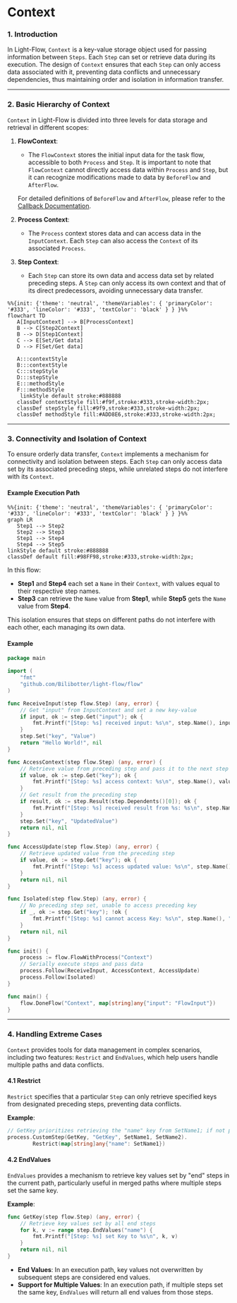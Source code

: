 # Context

### **1. Introduction**

In Light-Flow, `Context` is a key-value storage object used for passing information between `Steps`. Each `Step` can set or retrieve data during its execution. The design of `Context` ensures that each `Step` can only access data associated with it, preventing data conflicts and unnecessary dependencies, thus maintaining order and isolation in information transfer.

---

### **2. Basic Hierarchy of Context**

`Context` in Light-Flow is divided into three levels for data storage and retrieval in different scopes:

1. **FlowContext**:

   - The `FlowContext` stores the initial input data for the task flow, accessible to both `Process` and `Step`. It is important to note that `FlowContext` cannot directly access data within `Process` and `Step`, but it can recognize modifications made to data by `BeforeFlow` and `AfterFlow`.

   For detailed definitions of `BeforeFlow` and `AfterFlow`, please refer to the [Callback Documentation](./Callback.md).

2. **Process Context**:

   - The `Process` context stores data and can access data in the `InputContext`. Each `Step` can also access the `Context` of its associated `Process`.

3. **Step Context**:

   - Each `Step` can store its own data and access data set by related preceding steps. A `Step` can only access its own context and that of its direct predecessors, avoiding unnecessary data transfer.

```mermaid
%%{init: {'theme': 'neutral', 'themeVariables': { 'primaryColor': '#333', 'lineColor': '#333', 'textColor': 'black' } } }%%
flowchart TD
   A[InputContext] --> B[ProcessContext]
   B --> C[Step2Context]
   B --> D[Step1Context]
   C --> E[Set/Get data]
   D --> F[Set/Get data]
   
   A:::contextStyle
   B:::contextStyle
   C:::stepStyle
   D:::stepStyle
   E:::methodStyle
   F:::methodStyle
	linkStyle default stroke:#888888
   classDef contextStyle fill:#f9f,stroke:#333,stroke-width:2px;
   classDef stepStyle fill:#9f9,stroke:#333,stroke-width:2px;
   classDef methodStyle fill:#ADD8E6,stroke:#333,stroke-width:2px;
```

---

### **3. Connectivity and Isolation of Context**

To ensure orderly data transfer, `Context` implements a mechanism for connectivity and isolation between steps. Each `Step` can only access data set by its associated preceding steps, while unrelated steps do not interfere with its `Context`.

#### Example Execution Path

```mermaid
%%{init: {'theme': 'neutral', 'themeVariables': { 'primaryColor': '#333', 'lineColor': '#333', 'textColor': 'black' } } }%%
graph LR
   Step1 --> Step2
   Step2 --> Step3
   Step1 --> Step4
   Step4 --> Step5
linkStyle default stroke:#888888
classDef default fill:#98FF98,stroke:#333,stroke-width:2px;
```

In this flow:

- **Step1** and **Step4** each set a `Name` in their `Context`, with values equal to their respective step names.
- **Step3** can retrieve the `Name` value from **Step1**, while **Step5** gets the `Name` value from **Step4**.

This isolation ensures that steps on different paths do not interfere with each other, each managing its own data.

#### Example

```go
package main

import (
	"fmt"
	"github.com/Bilibotter/light-flow/flow"
)

func ReceiveInput(step flow.Step) (any, error) {
	// Get "input" from InputContext and set a new key-value
	if input, ok := step.Get("input"); ok {
		fmt.Printf("[Step: %s] received input: %s\n", step.Name(), input)
	}
	step.Set("key", "Value")
	return "Hello World!", nil
}

func AccessContext(step flow.Step) (any, error) {
	// Retrieve value from preceding step and pass it to the next step
	if value, ok := step.Get("key"); ok {
		fmt.Printf("[Step: %s] access context: %s\n", step.Name(), value)
	}
	// Get result from the preceding step
	if result, ok := step.Result(step.Dependents()[0]); ok {
		fmt.Printf("[Step: %s] received result from %s: %s\n", step.Name(), step.Dependents()[0], result)
	}
	step.Set("key", "UpdatedValue")
	return nil, nil
}

func AccessUpdate(step flow.Step) (any, error) {
	// Retrieve updated value from the preceding step
	if value, ok := step.Get("key"); ok {
		fmt.Printf("[Step: %s] access updated value: %s\n", step.Name(), value)
	}
	return nil, nil
}

func Isolated(step flow.Step) (any, error) {
	// No preceding step set, unable to access preceding key
	if _, ok := step.Get("key"); !ok {
		fmt.Printf("[Step: %s] cannot access Key: %s\n", step.Name(), "key")
	}
	return nil, nil
}

func init() {
	process := flow.FlowWithProcess("Context")
	// Serially execute steps and pass data
	process.Follow(ReceiveInput, AccessContext, AccessUpdate)
	process.Follow(Isolated)
}

func main() {
	flow.DoneFlow("Context", map[string]any{"input": "FlowInput"})
}
```

---

### **4. Handling Extreme Cases**

`Context` provides tools for data management in complex scenarios, including two features: `Restrict` and `EndValues`, which help users handle multiple paths and data conflicts.

#### 4.1 Restrict

`Restrict` specifies that a particular `Step` can only retrieve specified keys from designated preceding steps, preventing data conflicts.

**Example**:

```go
// GetKey prioritizes retrieving the "name" key from SetName1; if not present, it retrieves it normally
process.CustomStep(GetKey, "GetKey", SetName1, SetName2).
		Restrict(map[string]any{"name": SetName1})
```

#### 4.2 EndValues

`EndValues` provides a mechanism to retrieve key values set by "end" steps in the current path, particularly useful in merged paths where multiple steps set the same key.

**Example**:

```go
func GetKey(step flow.Step) (any, error) {
	// Retrieve key values set by all end steps
	for k, v := range step.EndValues("name") {
		fmt.Printf("[Step: %s] set Key to %s\n", k, v)
	}
	return nil, nil
}
```

- **End Values**: In an execution path, key values not overwritten by subsequent steps are considered end values.
- **Support for Multiple Values**: In an execution path, if multiple steps set the same key, `EndValues` will return all end values from those steps.